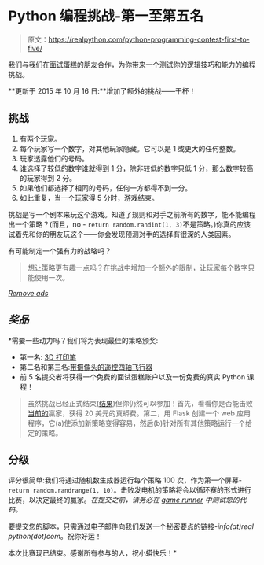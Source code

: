 # Python 编程挑战-第一至第五名

> 原文：<https://realpython.com/python-programming-contest-first-to-five/>

我们与我们在[面试蛋糕](https://www.interviewcake.com/)的朋友合作，为你带来一个测试你的逻辑技巧和能力的编程挑战。

**更新于 2015 年 10 月 16 日:**增加了额外的挑战——干杯！

## 挑战

1.  有两个玩家。
2.  每个玩家写一个数字，对其他玩家隐藏。它可以是 1 或更大的任何整数。
3.  玩家透露他们的号码。
4.  谁选择了较低的数字谁就得到 1 分，除非较低的数字只低 1 分，那么数字较高的玩家得到 2 分。
5.  如果他们都选择了相同的号码，任何一方都得不到一分。
6.  如此重复，当一个玩家得 5 分时，游戏结束。

挑战是写一个剧本来玩这个游戏。知道了规则和对手之前所有的数字，能不能编程出一个策略？(而且，no - `return random.randint(1, 3)`不是策略。)你真的应该试着先和你的朋友玩这个——你会发现预测对手的选择有很深的人类因素。

有可能制定一个强有力的战略吗？

> 想让策略更有趣一点吗？在挑战中增加一个额外的限制，让玩家每个数字只能使用一次。

[*Remove ads*](/account/join/)

## *奖品*

 *需要一些动力吗？我们将为表现最佳的策略颁奖:

*   第一名: [3D 打印笔](http://the3doodler.com/store/)
*   第二名和第三名:[带摄像头的遥控四轴飞行器](http://www.amazon.com/UDI-U818A-2-4GHz-RC-Quadcopter/dp/B00D3IN11Q/ref=sr_1_2)
*   前 5 名提交者将获得一个免费的面试蛋糕账户以及一份免费的真实 Python 课程！

> 虽然挑战已经正式结束([结果](https://gist.github.com/mjhea0/c21178d0cbf9e364c707))但你仍然可以参加！首先，看看你是否能击败[当前的](https://gist.github.com/mjhea0/d7fc846ea8ab2b03e819)赢家，获得 20 美元的真蟒费。第二，用 Flask 创建一个 web 应用程序，它(a)使添加新策略变得容易，然后(b)针对所有其他策略运行一个给定的策略。

## 分级

评分很简单:我们将通过随机数生成器运行每个策略 100 次，作为第一个屏幕- `return random.randrange(1, 10)`。击败发电机的策略将会以循环赛的形式进行比赛，以决定最终的赢家。*在提交之前，请务必在 [game runner](https://gist.github.com/mjhea0/0a6b0bb6cc7557776ab8) 中测试您的代码。*

要提交您的脚本，只需通过电子邮件向我们发送一个秘密要点的链接-*info(at)real python(dot)com*。祝你好运！

本次比赛现已结束。感谢所有参与的人，祝小蟒快乐！*